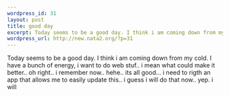 ```yaml
--- 
wordpress_id: 31
layout: post
title: good day
excerpt: Today seems to be a good day. I think i am coming down from my cold. I have a bunch of energy, i want to do web stuf.. i mean what could make it better.. oh right.. i remember now.. hehe.. its all good... i need to rigth an app that allows me to easily update this.. i guess i will do that now.. yep. i will
wordpress_url: http://new.nata2.org/?p=31
---
```

Today seems to be a good day. I think i am coming down from my cold. I have a bunch of energy, i want to do web stuf.. i mean what could make it better.. oh right.. i remember now.. hehe.. its all good... i need to rigth an app that allows me to easily update this.. i guess i will do that now.. yep. i will
